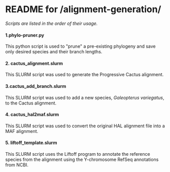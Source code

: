# README for /alignment-generation/

*Scripts are listed in the order of their usage.*

#### 1.phylo-pruner.py
This python script is used to "prune" a pre-existing phylogeny and save only desired species and their branch lengths.

#### 2. cactus_alignment.slurm
This SLURM script was used to generate the Progressive Cactus alignment.

#### 3.cactus_add_branch.slurm
This SLURM script was used to add a new species, _Galeopterus variegatus_, to the Cactus alignment.

#### 4. cactus_hal2maf.slurm
This SLURM script was used to convert the original HAL alignment file into a MAF alignment.

#### 5. liftoff_template.slurm
This SLURM script uses the Liftoff program to annotate the reference species from the alignment using the Y-chromosome RefSeq annotations from NCBI.
